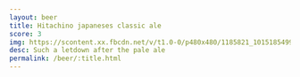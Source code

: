 ```yaml
---
layout: beer
title: Hitachino japaneses classic ale
score: 3
img: https://scontent.xx.fbcdn.net/v/t1.0-0/p480x480/1185821_10151854990343745_429136882_n.jpg?oh=471a615b44b2927ec38453a854697939&oe=58C78905
desc: Such a letdown after the pale ale
permalink: /beer/:title.html
---
```

